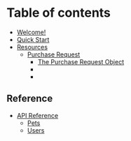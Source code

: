 # Table of contents

* [Welcome!](README.md)
* [Quick Start](quick-start.md)
* [Resources](resources/README.md)
  * [Purchase Request](resources/purchase-request/README.md)
    * [The Purchase Request Object](https://app.gitbook.com/s/dJLl4BuK4z88FaR8MFGs/resources/purchase-request#the-purchase-request-object)
    *
    *

## Reference

* [API Reference](reference/api-reference/README.md)
  * [Pets](reference/api-reference/pets.md)
  * [Users](reference/api-reference/users.md)
